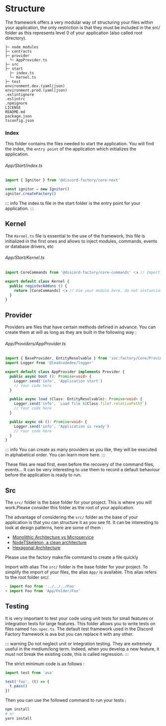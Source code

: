 # Structure
The framework offers a very modular way of structuring your files within your application, the only restriction is that they must be included in the src/ folder as this represents level 0 of your application (also called root directory).
```
├─ node_modules
├─ contracts
├─ provider
  └─ AppProvider.ts
├─ src
├─ start
  ├─ index.ts
  └─ Kernel.ts
├─ test
environment.dev.(yaml|json)
environment.prod.(yaml|json)
.eslintignore
.eslintrc
.npmignore
LICENSE
README.md
package.json
tsconfig.json
```

### Index
This folder contains the files needed to start the application.
You will find the index, the `entry point` of the application which initializes the application.

###### App/Start/index.ts
```ts
import { Ignitor } from '@discord-factory/core-next'

const ignitor = new Ignitor()
ignitor.createFactory()
```

::: info
The index.ts file in the start folder is the entry point for your application.
:::

## Kernel
The `Kernel.ts` file is essential to the use of the framework,
this file is initialized in the first ones and allows to inject modules, commands, events or database drivers, etc

###### App/Start/Kernel.ts
```ts
import CoreCommands from '@discord-factory/core-commands' 👈 // Import your module from NPM node_modules

export default class Kernel {
  public registerAddons () {
    return [CoreCommands] 👈 // Use your module here, do not instanciate it.
  }
}
```

## Provider
Providers are files that have certain methods defined in advance.
You can create them at will as long as they are built in the following way :

###### App/Providers/AppProvider.ts
```ts
import { BaseProvider, EntityResolvable } from 'ioc:factory/Core/Provider'
import Logger from '@leadcodedev/logger'

export default class AppProvider implements Provider {
  public async boot (): Promise<void> {
    Logger.send('info', 'Application start')
    // Your code here
  }

  public async load (Class: EntityResolvable): Promise<void> {
    Logger.send('info', `Load file ${Class.file?.relativePath}`)
    // Your code here
  }

  public async ok (): Promise<void> {
    Logger.send('info', 'Application is ready')
    // Your code here
  }
}
```

::: info
You can create as many providers as you like, they will be executed in alphabetical order.
You can learn more here.
:::

These files are read first, even before the recovery of the command files, events...
It can be very interesting to use them to record a default behaviour before the application is ready to run.

## Src
The `src/` folder is the base folder for your project.
This is where you will work.Please consider this folder as the root of your application.

The advantage of considering the `src/` folder as the base of your application is that you can structure it as you see fit.
It can be interesting to look at design patterns, here are some of them :

- [Monolithic Architecture vs Microservice](https://www.geeksforgeeks.org/monolithic-vs-microservices-architecture/)
- [NodeTSkeleton, a clean architecture](https://dev.to/vickodev/nodetskeleton-clean-arquitecture-template-project-for-nodejs-gge)
- [Hexagonal Architecture](https://blog.octo.com/architecture-hexagonale-trois-principes-et-un-exemple-dimplementation)

Please use the factory make:file command to create a file quickly

Import with alias
The `src/` folder is the base folder for your project.
To simplify the import of your files, the alias `App/` is available.
This alias refers to the root folder src/.

```ts
- import Foo from '../../../Foo'
+ import Foo from 'App/Folder/Foo'
```

## Testing
It is very important to test your code using unit tests for small features or integration tests for large features.
This folder allows you to write tests on files named `foo.spec.ts`.
The default test framework used in the Discord Factory framework is ava but you can replace it with any other.

::: warning
Do not neglect unit or integration testing.
They are extremely useful in the medium/long term.
Indeed, when you develop a new feature, it must not break the existing code, this is called regression.
:::

The strict minimum code is as follows :

```ts
import test from 'ava'

test('foo', (t) => {
  t.pass()
})
```

Then you can use the followed command to run your tests :

```bash
npm install
# or
yarn install
```